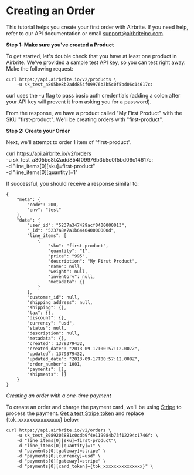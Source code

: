 # Creating an Order

This tutorial helps you create your first order with Airbrite. If you need help, refer to our API documentation or email support@airbriteinc.com.
  
  
__Step 1: Make sure you've created a Product__

To get started, let's double check that you have at least one product in Airbrite. We've provided a sample test API key, so you can test right away. Make the following request:

    curl https://api.airbrite.io/v2/products \
        -u sk_test_a805be8b2add854f09976b3b5c0f5bd06c14617c:

curl uses the -u flag to pass basic auth credentials (adding a colon after your API key will prevent it from asking you for a password). 

From the response, we have a product called "My First Product" with the SKU "first-product". We'll be creating orders with "first-product".
  
  
__Step 2: Create your Order__

Next, we'll attempt to order 1 item of "first-product".

curl https://api.airbrite.io/v2/orders \
    -u sk_test_a805be8b2add854f09976b3b5c0f5bd06c14617c: \
    -d "line_items[0][sku]=first-product"\
    -d "line_items[0][quantity]=1"

If successful, you should receive a response similar to:

    {
        "meta": {
            "code": 200,
            "env": "test"
        },
        "data": {
            "user_id": "5237a347429acf0400000013",
            "_id": "5237a8e7a1b644040000000d",
            "line_items": [
                {
                    "sku": "first-product",
                    "quantity": "1",
                    "price": "995",
                    "description": "My First Product",
                    "name": null,
                    "weight": null,
                    "inventory": null,
                    "metadata": {}
                }
            ],
            "customer_id": null,
            "shipping_address": null,
            "shipping": {},
            "tax": {},
            "discount": {},
            "currency": "usd",
            "status": null,
            "description": null,
            "metadata": {},
            "created": 1379379432,
            "created_date": "2013-09-17T00:57:12.007Z",
            "updated": 1379379432,
            "updated_date": "2013-09-17T00:57:12.008Z",
            "order_number": 1001,
            "payments": [],
            "shipments": []
        }
    }
  
  
_Creating an order with a one-time payment_

To create an order and charge the payment card, we'll be using [Stripe](https://www.stripe.com) to process the payment. [Get a test Stripe token](https://dash.airbrite.io/stripe.html) and replace {tok_xxxxxxxxxxxxxxx} below.

    curl https://api.airbrite.io/v2/orders \
        -u sk_test_8089203881c0cdb9f4e119984b73f12294c1746f: \
        -d "line_items[0][sku]=first-product"\
        -d "line_items[0][quantity]=1" \
        -d "payments[0][gateway]=stripe" \
        -d "payments[0][currency]=usd" \
        -d "payments[0][gateway]=stripe" \
        -d "payments[0][card_token]={tok_xxxxxxxxxxxxxxx}" \



